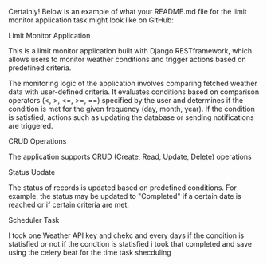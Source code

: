 Certainly! Below is an example of what your README.md file for the limit monitor application task might look like on GitHub:


Limit Monitor Application

This is a limit monitor application built with Django RESTframework, which allows users to monitor weather conditions and trigger actions based on predefined criteria.



The monitoring logic of the application involves comparing fetched weather data with user-defined criteria. It evaluates conditions based on comparison operators (<, >, <=, >=, ==) specified by the user and determines if the condition is met for the given frequency (day, month, year). If the condition is satisfied, actions such as updating the database or sending notifications are triggered.

CRUD Operations

The application supports CRUD (Create, Read, Update, Delete) operations 

Status Update

The status of records is updated based on predefined conditions. For example, the status may be updated to "Completed" if a certain date is reached or if certain criteria are met.

Scheduler Task

I took one Weather API key and chekc and every days if the condition is statisfied or not if the condtion is statisfied  i took that completed and save using the celery beat for the time task shecduling 
